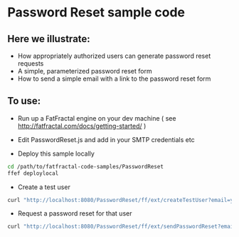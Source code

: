 # Password Reset sample code

## Here we illustrate:
* How appropriately authorized users can generate password reset requests
* A simple, parameterized password reset form
* How to send a simple email with a link to the password reset form

## To use:
* Run up a FatFractal engine on your dev machine
( see http://fatfractal.com/docs/getting-started/ )

* Edit PasswordReset.js and add in your SMTP credentials etc

* Deploy this sample locally
```Bash
cd /path/to/fatfractal-code-samples/PasswordReset
ffef deploylocal
```

* Create a test user
```Bash
curl "http://localhost:8080/PasswordReset/ff/ext/createTestUser?email=your_email_address@example.com"
```

* Request a password reset for that user
```Bash
curl "http://localhost:8080/PasswordReset/ff/ext/sendPasswordReset?email=your_email_address@example.com"
```

